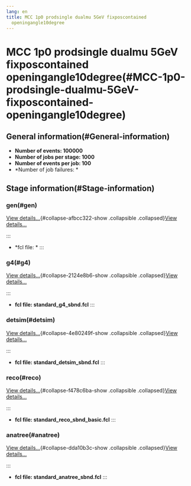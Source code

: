 ```yaml
---
lang: en
title: MCC 1p0 prodsingle dualmu 5GeV fixposcontained
  openingangle10degree
---
```




MCC 1p0 prodsingle dualmu 5GeV fixposcontained openingangle10degree(#MCC-1p0-prodsingle-dualmu-5GeV-fixposcontained-openingangle10degree)
==========================================================================================================================================================



General information(#General-information) 
----------------------------------------------------------

-   **Number of events: 100000**
-   **Number of jobs per stage: 1000**
-   **Number of events per job: 100**
-   \*Number of job failures: \*



Stage information(#Stage-information) 
------------------------------------------------------



### gen(#gen) 

[View details\...](#){#collapse-afbcc322-show .collapsible
.collapsed}[View details\...](#)

::: 
-   \*fcl file: \*
:::



### g4(#g4) 

[View details\...](#){#collapse-2124e8b6-show .collapsible
.collapsed}[View details\...](#)

::: 
-   **fcl file: standard\_g4\_sbnd.fcl**
:::



### detsim(#detsim) 

[View details\...](#){#collapse-4e80249f-show .collapsible
.collapsed}[View details\...](#)

::: 
-   **fcl file: standard\_detsim\_sbnd.fcl**
:::



### reco(#reco) 

[View details\...](#){#collapse-f478c6ba-show .collapsible
.collapsed}[View details\...](#)

::: 
-   **fcl file: standard\_reco\_sbnd\_basic.fcl**
:::



### anatree(#anatree) 

[View details\...](#){#collapse-dda10b3c-show .collapsible
.collapsed}[View details\...](#)

::: 
-   **fcl file: standard\_anatree\_sbnd.fcl**
:::
